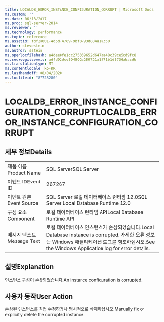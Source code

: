 ```yaml
---
title: LOCALDB_ERROR_INSTANCE_CONFIGURATION_CORRUPT | Microsoft Docs
ms.custom: ''
ms.date: 06/13/2017
ms.prod: sql-server-2014
ms.reviewer: ''
ms.technology: performance
ms.topic: reference
ms.assetid: fdf2b601-4d5d-4789-9bf8-93d884a16350
author: stevestein
ms.author: sstein
ms.openlocfilehash: a4dee8fe1cc275369652d647ba48c39ce5cd9fc8
ms.sourcegitcommit: ad4d92dce894592a259721a1571b1d8736abacdb
ms.translationtype: MT
ms.contentlocale: ko-KR
ms.lasthandoff: 08/04/2020
ms.locfileid: "87728280"
---
```

# <a name="localdb_error_instance_configuration_corrupt"></a><span data-ttu-id="a2964-102">LOCALDB_ERROR_INSTANCE_CONFIGURATION_CORRUPT</span><span class="sxs-lookup"><span data-stu-id="a2964-102">LOCALDB_ERROR_INSTANCE_CONFIGURATION_CORRUPT</span></span>
    
## <a name="details"></a><span data-ttu-id="a2964-103">세부 정보</span><span class="sxs-lookup"><span data-stu-id="a2964-103">Details</span></span>  
  
|||  
|-|-|  
|<span data-ttu-id="a2964-104">제품 이름</span><span class="sxs-lookup"><span data-stu-id="a2964-104">Product Name</span></span>|<span data-ttu-id="a2964-105">SQL Server</span><span class="sxs-lookup"><span data-stu-id="a2964-105">SQL Server</span></span>|  
|<span data-ttu-id="a2964-106">이벤트 ID</span><span class="sxs-lookup"><span data-stu-id="a2964-106">Event ID</span></span>|<span data-ttu-id="a2964-107">267</span><span class="sxs-lookup"><span data-stu-id="a2964-107">267</span></span>|  
|<span data-ttu-id="a2964-108">이벤트 원본</span><span class="sxs-lookup"><span data-stu-id="a2964-108">Event Source</span></span>|<span data-ttu-id="a2964-109">SQL Server 로컬 데이터베이스 런타임 12.0</span><span class="sxs-lookup"><span data-stu-id="a2964-109">SQL Server Local Database Runtime 12.0</span></span>|  
|<span data-ttu-id="a2964-110">구성 요소</span><span class="sxs-lookup"><span data-stu-id="a2964-110">Component</span></span>|<span data-ttu-id="a2964-111">로컬 데이터베이스 런타임 API</span><span class="sxs-lookup"><span data-stu-id="a2964-111">Local Database Runtime API</span></span>|  
|<span data-ttu-id="a2964-112">메시지 텍스트</span><span class="sxs-lookup"><span data-stu-id="a2964-112">Message Text</span></span>|<span data-ttu-id="a2964-113">로컬 데이터베이스 인스턴스가 손상되었습니다.</span><span class="sxs-lookup"><span data-stu-id="a2964-113">Local Database instance is corrupted.</span></span> <span data-ttu-id="a2964-114">자세한 오류 정보는 Windows 애플리케이션 로그를 참조하십시오.</span><span class="sxs-lookup"><span data-stu-id="a2964-114">See the Windows Application log for error details.</span></span>|  
  
## <a name="explanation"></a><span data-ttu-id="a2964-115">설명</span><span class="sxs-lookup"><span data-stu-id="a2964-115">Explanation</span></span>  
 <span data-ttu-id="a2964-116">인스턴스 구성이 손상되었습니다.</span><span class="sxs-lookup"><span data-stu-id="a2964-116">An instance configuration is corrupted.</span></span>  
  
## <a name="user-action"></a><span data-ttu-id="a2964-117">사용자 동작</span><span class="sxs-lookup"><span data-stu-id="a2964-117">User Action</span></span>  
 <span data-ttu-id="a2964-118">손상된 인스턴스를 직접 수정하거나 명시적으로 삭제하십시오.</span><span class="sxs-lookup"><span data-stu-id="a2964-118">Manually fix or explicitly delete the corrupted instance.</span></span>  
  
  
